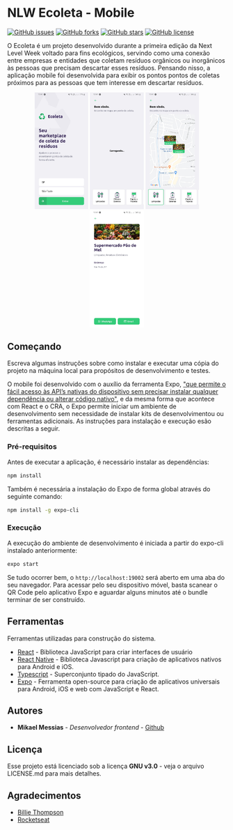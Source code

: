 # NLW Ecoleta - Mobile

[![GitHub issues](https://img.shields.io/github/issues/mikaelmessias/nlw-ecoleta-frontend)](https://github.com/mikaelmessias/nlw-ecoleta-mobile/issues)
[![GitHub forks](https://img.shields.io/github/forks/mikaelmessias/nlw-ecoleta-mobile)](https://github.com/mikaelmessias/nlw-ecoleta-mobile/network)
[![GitHub stars](https://img.shields.io/github/stars/mikaelmessias/nlw-ecoleta-mobile)](https://github.com/mikaelmessias/nlw-ecoleta-mobile/stargazers)
[![GitHub license](https://img.shields.io/github/license/mikaelmessias/nlw-ecoleta-mobile)](https://github.com/mikaelmessias/nlw-ecoleta-mobile/blob/master/LICENSE)

O Ecoleta é um projeto desenvolvido durante a primeira edição da Next Level Week voltado para fins ecológicos, servindo como uma conexão entre empresas e entidades que coletam resíduos orgânicos ou inorgânicos às pessoas que precisam descartar esses resíduos. Pensando nisso, a aplicação mobile foi desenvolvida para exibir os pontos pontos de coletas próximos para as pessoas que tem interesse em descartar resíduos.

<p align="center">
  <img width="24.5%" src="./docs/screens/mobile_1.jpg" alt="Ecoleta mobile home">
  <img width="24.5%" src="./docs/screens/mobile_2.jpg" alt="Ecoleta mobile loading">
  <img width="24.5%" src="./docs/screens/mobile_3.jpg" alt="Ecoleta mobile points">
  <img width="24.5%" src="./docs/screens/mobile_4.jpg" alt="Ecoleta mobile detail">
<p>

## Começando

Escreva algumas instruções sobre como instalar e executar uma cópia do projeto na máquina local para propósitos de desenvolvimento e testes.

O mobile foi desenvolvido com o auxílio da ferramenta Expo, ["que permite o fácil acesso às API’s nativas do dispositivo sem precisar instalar qualquer dependência ou alterar código nativo"](https://blog.rocketseat.com.br/expo-react-native/), e da mesma forma que acontece com React e o CRA, o Expo permite iniciar um ambiente de desenvolvimento sem necessidade de instalar kits de desenvolvimentou ou ferramentas adicionais. As instruções para instalação e execução esão descritas a seguir.

### Pré-requisitos

Antes de executar a aplicação, é necessário instalar as dependências:

```bash
npm install
```

Também é necessária a instalação do Expo de forma global através do seguinte comando:

```bash
npm install -g expo-cli
```

### Execução

A execução do ambiente de desenvolvimento é iniciada a partir do expo-cli instalado anteriormente:

```bash
expo start
```

Se tudo ocorrer bem, o ```http://localhost:19002``` será aberto em uma aba do seu navegador. Para acessar pelo seu dispositivo móvel, basta scanear o QR Code pelo aplicativo Expo e aguardar alguns minutos até o bundle terminar de ser construído.

## Ferramentas

Ferramentas utilizadas para construção do sistema.

- [React](https://reactjs.org) - Biblioteca JavaScript para criar interfaces de usuário
- [React Native](https://reactnative.dev/) - Biblioteca Javascript para criação de aplicativos nativos para Android e iOS.
- [Typescript](https://www.typescriptlang.org/) - Superconjunto tipado do JavaScript.
- [Expo](https://expo.io/) - Ferramenta open-source para criação de aplicativos universais para Android, iOS e web com JavaScript e React.

## Autores

- **Mikael Messias** - _Desenvolvedor frontend_ - [Github](https://github.com/mikaelmessias)

## Licença

Esse projeto está licenciado sob a licença **GNU v3.0** - veja o arquivo LICENSE.md para mais detalhes.

## Agradecimentos

- [Billie Thompson](https://gist.github.com/PurpleBooth/109311bb0361f32d87a2)
- [Rocketseat](https://rocketseat.com.br)
